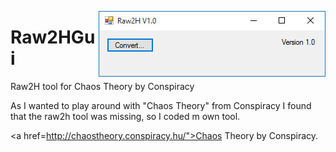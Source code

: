 <img src="https://github.com/avogelba/Raw2HGui/blob/master/screenshot.jpg"
 alt="Screenshot" title="Screenshot" align="right" />
 
# Raw2HGui
Raw2H tool for Chaos Theory by Conspiracy

As I wanted to play around with "Chaos Theory" from Conspiracy I found that the raw2h tool was missing, so I coded m own tool.

<a href=http://chaostheory.conspiracy.hu/">Chaos Theory by Conspiracy</a>.

